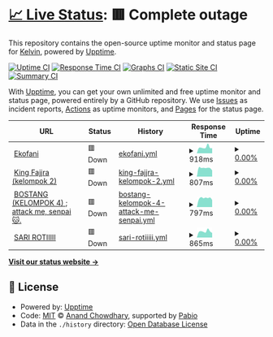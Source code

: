# [📈 Live Status](https://vousmeevoyez.github.io/upptime): <!--live status--> **🟥 Complete outage**

This repository contains the open-source uptime monitor and status page for [Kelvin](https://www.educative.io/collection/10370001/4741596194537472), powered by [Upptime](https://github.com/upptime/upptime).

[![Uptime CI](https://github.com/vousmeevoyez/upptime/workflows/Uptime%20CI/badge.svg)](https://github.com/vousmeevoyez/upptime/actions?query=workflow%3A%22Uptime+CI%22)
[![Response Time CI](https://github.com/vousmeevoyez/upptime/workflows/Response%20Time%20CI/badge.svg)](https://github.com/vousmeevoyez/upptime/actions?query=workflow%3A%22Response+Time+CI%22)
[![Graphs CI](https://github.com/vousmeevoyez/upptime/workflows/Graphs%20CI/badge.svg)](https://github.com/vousmeevoyez/upptime/actions?query=workflow%3A%22Graphs+CI%22)
[![Static Site CI](https://github.com/vousmeevoyez/upptime/workflows/Static%20Site%20CI/badge.svg)](https://github.com/vousmeevoyez/upptime/actions?query=workflow%3A%22Static+Site+CI%22)
[![Summary CI](https://github.com/vousmeevoyez/upptime/workflows/Summary%20CI/badge.svg)](https://github.com/vousmeevoyez/upptime/actions?query=workflow%3A%22Summary+CI%22)

With [Upptime](https://upptime.js.org), you can get your own unlimited and free uptime monitor and status page, powered entirely by a GitHub repository. We use [Issues](https://github.com/vousmeevoyez/upptime/issues) as incident reports, [Actions](https://github.com/vousmeevoyez/upptime/actions) as uptime monitors, and [Pages](https://vousmeevoyez.github.io/upptime) for the status page.

<!--start: status pages-->
<!-- This summary is generated by Upptime (https://github.com/upptime/upptime) -->
<!-- Do not edit this manually, your changes will be overwritten -->
<!-- prettier-ignore -->
| URL | Status | History | Response Time | Uptime |
| --- | ------ | ------- | ------------- | ------ |
| <img alt="" src="https://icons.duckduckgo.com/ip3/xpvz1sxb-80.asse.devtunnels.ms.ico" height="13"> [Ekofani](https://xpvz1sxb-80.asse.devtunnels.ms) | 🟥 Down | [ekofani.yml](https://github.com/vousmeevoyez/upptime/commits/HEAD/history/ekofani.yml) | <details><summary><img alt="Response time graph" src="./graphs/ekofani/response-time-week.png" height="20"> 918ms</summary><br><a href="https://vousmeevoyez.github.io/upptime/history/ekofani"><img alt="Response time 991" src="https://img.shields.io/endpoint?url=https%3A%2F%2Fraw.githubusercontent.com%2Fvousmeevoyez%2Fupptime%2FHEAD%2Fapi%2Fekofani%2Fresponse-time.json"></a><br><a href="https://vousmeevoyez.github.io/upptime/history/ekofani"><img alt="24-hour response time 869" src="https://img.shields.io/endpoint?url=https%3A%2F%2Fraw.githubusercontent.com%2Fvousmeevoyez%2Fupptime%2FHEAD%2Fapi%2Fekofani%2Fresponse-time-day.json"></a><br><a href="https://vousmeevoyez.github.io/upptime/history/ekofani"><img alt="7-day response time 918" src="https://img.shields.io/endpoint?url=https%3A%2F%2Fraw.githubusercontent.com%2Fvousmeevoyez%2Fupptime%2FHEAD%2Fapi%2Fekofani%2Fresponse-time-week.json"></a><br><a href="https://vousmeevoyez.github.io/upptime/history/ekofani"><img alt="30-day response time 885" src="https://img.shields.io/endpoint?url=https%3A%2F%2Fraw.githubusercontent.com%2Fvousmeevoyez%2Fupptime%2FHEAD%2Fapi%2Fekofani%2Fresponse-time-month.json"></a><br><a href="https://vousmeevoyez.github.io/upptime/history/ekofani"><img alt="1-year response time 991" src="https://img.shields.io/endpoint?url=https%3A%2F%2Fraw.githubusercontent.com%2Fvousmeevoyez%2Fupptime%2FHEAD%2Fapi%2Fekofani%2Fresponse-time-year.json"></a></details> | <details><summary><a href="https://vousmeevoyez.github.io/upptime/history/ekofani">0.00%</a></summary><a href="https://vousmeevoyez.github.io/upptime/history/ekofani"><img alt="All-time uptime 0.03%" src="https://img.shields.io/endpoint?url=https%3A%2F%2Fraw.githubusercontent.com%2Fvousmeevoyez%2Fupptime%2FHEAD%2Fapi%2Fekofani%2Fuptime.json"></a><br><a href="https://vousmeevoyez.github.io/upptime/history/ekofani"><img alt="24-hour uptime 0.00%" src="https://img.shields.io/endpoint?url=https%3A%2F%2Fraw.githubusercontent.com%2Fvousmeevoyez%2Fupptime%2FHEAD%2Fapi%2Fekofani%2Fuptime-day.json"></a><br><a href="https://vousmeevoyez.github.io/upptime/history/ekofani"><img alt="7-day uptime 0.00%" src="https://img.shields.io/endpoint?url=https%3A%2F%2Fraw.githubusercontent.com%2Fvousmeevoyez%2Fupptime%2FHEAD%2Fapi%2Fekofani%2Fuptime-week.json"></a><br><a href="https://vousmeevoyez.github.io/upptime/history/ekofani"><img alt="30-day uptime 0.00%" src="https://img.shields.io/endpoint?url=https%3A%2F%2Fraw.githubusercontent.com%2Fvousmeevoyez%2Fupptime%2FHEAD%2Fapi%2Fekofani%2Fuptime-month.json"></a><br><a href="https://vousmeevoyez.github.io/upptime/history/ekofani"><img alt="1-year uptime 0.03%" src="https://img.shields.io/endpoint?url=https%3A%2F%2Fraw.githubusercontent.com%2Fvousmeevoyez%2Fupptime%2FHEAD%2Fapi%2Fekofani%2Fuptime-year.json"></a></details>
| <img alt="" src="https://icons.duckduckgo.com/ip3/z598m72m-80.asse.devtunnels.ms.ico" height="13"> [King Fajjra (kelompok 2)](https://z598m72m-80.asse.devtunnels.ms) | 🟥 Down | [king-fajjra-kelompok-2.yml](https://github.com/vousmeevoyez/upptime/commits/HEAD/history/king-fajjra-kelompok-2.yml) | <details><summary><img alt="Response time graph" src="./graphs/king-fajjra-kelompok-2/response-time-week.png" height="20"> 807ms</summary><br><a href="https://vousmeevoyez.github.io/upptime/history/king-fajjra-kelompok-2"><img alt="Response time 1047" src="https://img.shields.io/endpoint?url=https%3A%2F%2Fraw.githubusercontent.com%2Fvousmeevoyez%2Fupptime%2FHEAD%2Fapi%2Fking-fajjra-kelompok-2%2Fresponse-time.json"></a><br><a href="https://vousmeevoyez.github.io/upptime/history/king-fajjra-kelompok-2"><img alt="24-hour response time 860" src="https://img.shields.io/endpoint?url=https%3A%2F%2Fraw.githubusercontent.com%2Fvousmeevoyez%2Fupptime%2FHEAD%2Fapi%2Fking-fajjra-kelompok-2%2Fresponse-time-day.json"></a><br><a href="https://vousmeevoyez.github.io/upptime/history/king-fajjra-kelompok-2"><img alt="7-day response time 807" src="https://img.shields.io/endpoint?url=https%3A%2F%2Fraw.githubusercontent.com%2Fvousmeevoyez%2Fupptime%2FHEAD%2Fapi%2Fking-fajjra-kelompok-2%2Fresponse-time-week.json"></a><br><a href="https://vousmeevoyez.github.io/upptime/history/king-fajjra-kelompok-2"><img alt="30-day response time 813" src="https://img.shields.io/endpoint?url=https%3A%2F%2Fraw.githubusercontent.com%2Fvousmeevoyez%2Fupptime%2FHEAD%2Fapi%2Fking-fajjra-kelompok-2%2Fresponse-time-month.json"></a><br><a href="https://vousmeevoyez.github.io/upptime/history/king-fajjra-kelompok-2"><img alt="1-year response time 1047" src="https://img.shields.io/endpoint?url=https%3A%2F%2Fraw.githubusercontent.com%2Fvousmeevoyez%2Fupptime%2FHEAD%2Fapi%2Fking-fajjra-kelompok-2%2Fresponse-time-year.json"></a></details> | <details><summary><a href="https://vousmeevoyez.github.io/upptime/history/king-fajjra-kelompok-2">0.00%</a></summary><a href="https://vousmeevoyez.github.io/upptime/history/king-fajjra-kelompok-2"><img alt="All-time uptime 0.11%" src="https://img.shields.io/endpoint?url=https%3A%2F%2Fraw.githubusercontent.com%2Fvousmeevoyez%2Fupptime%2FHEAD%2Fapi%2Fking-fajjra-kelompok-2%2Fuptime.json"></a><br><a href="https://vousmeevoyez.github.io/upptime/history/king-fajjra-kelompok-2"><img alt="24-hour uptime 0.00%" src="https://img.shields.io/endpoint?url=https%3A%2F%2Fraw.githubusercontent.com%2Fvousmeevoyez%2Fupptime%2FHEAD%2Fapi%2Fking-fajjra-kelompok-2%2Fuptime-day.json"></a><br><a href="https://vousmeevoyez.github.io/upptime/history/king-fajjra-kelompok-2"><img alt="7-day uptime 0.00%" src="https://img.shields.io/endpoint?url=https%3A%2F%2Fraw.githubusercontent.com%2Fvousmeevoyez%2Fupptime%2FHEAD%2Fapi%2Fking-fajjra-kelompok-2%2Fuptime-week.json"></a><br><a href="https://vousmeevoyez.github.io/upptime/history/king-fajjra-kelompok-2"><img alt="30-day uptime 0.00%" src="https://img.shields.io/endpoint?url=https%3A%2F%2Fraw.githubusercontent.com%2Fvousmeevoyez%2Fupptime%2FHEAD%2Fapi%2Fking-fajjra-kelompok-2%2Fuptime-month.json"></a><br><a href="https://vousmeevoyez.github.io/upptime/history/king-fajjra-kelompok-2"><img alt="1-year uptime 0.11%" src="https://img.shields.io/endpoint?url=https%3A%2F%2Fraw.githubusercontent.com%2Fvousmeevoyez%2Fupptime%2FHEAD%2Fapi%2Fking-fajjra-kelompok-2%2Fuptime-year.json"></a></details>
| <img alt="" src="https://icons.duckduckgo.com/ip3/x0p3vp57-80.asse.devtunnels.ms.ico" height="13"> [BOSTANG (KELOMPOK 4) ; attack me, senpai 🐱.](https://x0p3vp57-80.asse.devtunnels.ms/) | 🟥 Down | [bostang-kelompok-4-attack-me-senpai.yml](https://github.com/vousmeevoyez/upptime/commits/HEAD/history/bostang-kelompok-4-attack-me-senpai.yml) | <details><summary><img alt="Response time graph" src="./graphs/bostang-kelompok-4-attack-me-senpai/response-time-week.png" height="20"> 797ms</summary><br><a href="https://vousmeevoyez.github.io/upptime/history/bostang-kelompok-4-attack-me-senpai"><img alt="Response time 816" src="https://img.shields.io/endpoint?url=https%3A%2F%2Fraw.githubusercontent.com%2Fvousmeevoyez%2Fupptime%2FHEAD%2Fapi%2Fbostang-kelompok-4-attack-me-senpai%2Fresponse-time.json"></a><br><a href="https://vousmeevoyez.github.io/upptime/history/bostang-kelompok-4-attack-me-senpai"><img alt="24-hour response time 866" src="https://img.shields.io/endpoint?url=https%3A%2F%2Fraw.githubusercontent.com%2Fvousmeevoyez%2Fupptime%2FHEAD%2Fapi%2Fbostang-kelompok-4-attack-me-senpai%2Fresponse-time-day.json"></a><br><a href="https://vousmeevoyez.github.io/upptime/history/bostang-kelompok-4-attack-me-senpai"><img alt="7-day response time 797" src="https://img.shields.io/endpoint?url=https%3A%2F%2Fraw.githubusercontent.com%2Fvousmeevoyez%2Fupptime%2FHEAD%2Fapi%2Fbostang-kelompok-4-attack-me-senpai%2Fresponse-time-week.json"></a><br><a href="https://vousmeevoyez.github.io/upptime/history/bostang-kelompok-4-attack-me-senpai"><img alt="30-day response time 805" src="https://img.shields.io/endpoint?url=https%3A%2F%2Fraw.githubusercontent.com%2Fvousmeevoyez%2Fupptime%2FHEAD%2Fapi%2Fbostang-kelompok-4-attack-me-senpai%2Fresponse-time-month.json"></a><br><a href="https://vousmeevoyez.github.io/upptime/history/bostang-kelompok-4-attack-me-senpai"><img alt="1-year response time 816" src="https://img.shields.io/endpoint?url=https%3A%2F%2Fraw.githubusercontent.com%2Fvousmeevoyez%2Fupptime%2FHEAD%2Fapi%2Fbostang-kelompok-4-attack-me-senpai%2Fresponse-time-year.json"></a></details> | <details><summary><a href="https://vousmeevoyez.github.io/upptime/history/bostang-kelompok-4-attack-me-senpai">0.00%</a></summary><a href="https://vousmeevoyez.github.io/upptime/history/bostang-kelompok-4-attack-me-senpai"><img alt="All-time uptime 0.06%" src="https://img.shields.io/endpoint?url=https%3A%2F%2Fraw.githubusercontent.com%2Fvousmeevoyez%2Fupptime%2FHEAD%2Fapi%2Fbostang-kelompok-4-attack-me-senpai%2Fuptime.json"></a><br><a href="https://vousmeevoyez.github.io/upptime/history/bostang-kelompok-4-attack-me-senpai"><img alt="24-hour uptime 0.00%" src="https://img.shields.io/endpoint?url=https%3A%2F%2Fraw.githubusercontent.com%2Fvousmeevoyez%2Fupptime%2FHEAD%2Fapi%2Fbostang-kelompok-4-attack-me-senpai%2Fuptime-day.json"></a><br><a href="https://vousmeevoyez.github.io/upptime/history/bostang-kelompok-4-attack-me-senpai"><img alt="7-day uptime 0.00%" src="https://img.shields.io/endpoint?url=https%3A%2F%2Fraw.githubusercontent.com%2Fvousmeevoyez%2Fupptime%2FHEAD%2Fapi%2Fbostang-kelompok-4-attack-me-senpai%2Fuptime-week.json"></a><br><a href="https://vousmeevoyez.github.io/upptime/history/bostang-kelompok-4-attack-me-senpai"><img alt="30-day uptime 0.00%" src="https://img.shields.io/endpoint?url=https%3A%2F%2Fraw.githubusercontent.com%2Fvousmeevoyez%2Fupptime%2FHEAD%2Fapi%2Fbostang-kelompok-4-attack-me-senpai%2Fuptime-month.json"></a><br><a href="https://vousmeevoyez.github.io/upptime/history/bostang-kelompok-4-attack-me-senpai"><img alt="1-year uptime 0.06%" src="https://img.shields.io/endpoint?url=https%3A%2F%2Fraw.githubusercontent.com%2Fvousmeevoyez%2Fupptime%2FHEAD%2Fapi%2Fbostang-kelompok-4-attack-me-senpai%2Fuptime-year.json"></a></details>
| <img alt="" src="https://icons.duckduckgo.com/ip3/cwd759j0-80.asse.devtunnels.ms.ico" height="13"> [SARI ROTIIIII](https://cwd759j0-80.asse.devtunnels.ms/) | 🟥 Down | [sari-rotiiiii.yml](https://github.com/vousmeevoyez/upptime/commits/HEAD/history/sari-rotiiiii.yml) | <details><summary><img alt="Response time graph" src="./graphs/sari-rotiiiii/response-time-week.png" height="20"> 865ms</summary><br><a href="https://vousmeevoyez.github.io/upptime/history/sari-rotiiiii"><img alt="Response time 806" src="https://img.shields.io/endpoint?url=https%3A%2F%2Fraw.githubusercontent.com%2Fvousmeevoyez%2Fupptime%2FHEAD%2Fapi%2Fsari-rotiiiii%2Fresponse-time.json"></a><br><a href="https://vousmeevoyez.github.io/upptime/history/sari-rotiiiii"><img alt="24-hour response time 1126" src="https://img.shields.io/endpoint?url=https%3A%2F%2Fraw.githubusercontent.com%2Fvousmeevoyez%2Fupptime%2FHEAD%2Fapi%2Fsari-rotiiiii%2Fresponse-time-day.json"></a><br><a href="https://vousmeevoyez.github.io/upptime/history/sari-rotiiiii"><img alt="7-day response time 865" src="https://img.shields.io/endpoint?url=https%3A%2F%2Fraw.githubusercontent.com%2Fvousmeevoyez%2Fupptime%2FHEAD%2Fapi%2Fsari-rotiiiii%2Fresponse-time-week.json"></a><br><a href="https://vousmeevoyez.github.io/upptime/history/sari-rotiiiii"><img alt="30-day response time 805" src="https://img.shields.io/endpoint?url=https%3A%2F%2Fraw.githubusercontent.com%2Fvousmeevoyez%2Fupptime%2FHEAD%2Fapi%2Fsari-rotiiiii%2Fresponse-time-month.json"></a><br><a href="https://vousmeevoyez.github.io/upptime/history/sari-rotiiiii"><img alt="1-year response time 806" src="https://img.shields.io/endpoint?url=https%3A%2F%2Fraw.githubusercontent.com%2Fvousmeevoyez%2Fupptime%2FHEAD%2Fapi%2Fsari-rotiiiii%2Fresponse-time-year.json"></a></details> | <details><summary><a href="https://vousmeevoyez.github.io/upptime/history/sari-rotiiiii">0.00%</a></summary><a href="https://vousmeevoyez.github.io/upptime/history/sari-rotiiiii"><img alt="All-time uptime 0.02%" src="https://img.shields.io/endpoint?url=https%3A%2F%2Fraw.githubusercontent.com%2Fvousmeevoyez%2Fupptime%2FHEAD%2Fapi%2Fsari-rotiiiii%2Fuptime.json"></a><br><a href="https://vousmeevoyez.github.io/upptime/history/sari-rotiiiii"><img alt="24-hour uptime 0.00%" src="https://img.shields.io/endpoint?url=https%3A%2F%2Fraw.githubusercontent.com%2Fvousmeevoyez%2Fupptime%2FHEAD%2Fapi%2Fsari-rotiiiii%2Fuptime-day.json"></a><br><a href="https://vousmeevoyez.github.io/upptime/history/sari-rotiiiii"><img alt="7-day uptime 0.00%" src="https://img.shields.io/endpoint?url=https%3A%2F%2Fraw.githubusercontent.com%2Fvousmeevoyez%2Fupptime%2FHEAD%2Fapi%2Fsari-rotiiiii%2Fuptime-week.json"></a><br><a href="https://vousmeevoyez.github.io/upptime/history/sari-rotiiiii"><img alt="30-day uptime 0.00%" src="https://img.shields.io/endpoint?url=https%3A%2F%2Fraw.githubusercontent.com%2Fvousmeevoyez%2Fupptime%2FHEAD%2Fapi%2Fsari-rotiiiii%2Fuptime-month.json"></a><br><a href="https://vousmeevoyez.github.io/upptime/history/sari-rotiiiii"><img alt="1-year uptime 0.02%" src="https://img.shields.io/endpoint?url=https%3A%2F%2Fraw.githubusercontent.com%2Fvousmeevoyez%2Fupptime%2FHEAD%2Fapi%2Fsari-rotiiiii%2Fuptime-year.json"></a></details>

<!--end: status pages-->

[**Visit our status website →**](https://vousmeevoyez.github.io/upptime)

## 📄 License

- Powered by: [Upptime](https://github.com/upptime/upptime)
- Code: [MIT](./LICENSE) © [Anand Chowdhary](https://anandchowdhary.com), supported by [Pabio](https://pabio.com)
- Data in the `./history` directory: [Open Database License](https://opendatacommons.org/licenses/odbl/1-0/)
